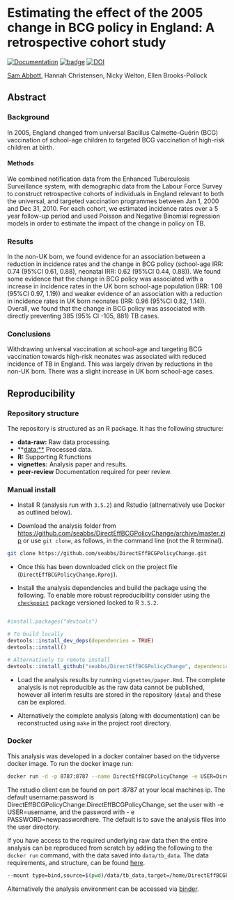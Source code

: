 
Estimating the effect of the 2005 change in BCG policy in England: A retrospective cohort study
===============================================================================================

[![Documentation](https://img.shields.io/badge/Documentation-click%20here!-lightgrey.svg?style=flat)](https://www.samabbott.co.uk/DirectEffBCGPolicyChange) [![badge](https://img.shields.io/badge/Launch-Analysis-lightblue.svg)](https://mybinder.org/v2/gh/seabbs/DirectEffBCGPolicyChange/master?urlpath=rstudio) [![DOI](https://zenodo.org/badge/173767331.svg)](https://zenodo.org/badge/latestdoi/173767331)

[Sam Abbott](https://www.samabbott.co.uk), Hannah Christensen, Nicky Welton, Ellen Brooks-Pollock

Abstract
--------

### Background

In 2005, England changed from universal Bacillus Calmette–Guérin (BCG) vaccination of school-age children to targeted BCG vaccination of high-risk children at birth.

#### Methods

We combined notification data from the Enhanced Tuberculosis Surveillance system, with demographic data from the Labour Force Survey to construct retrospective cohorts of individuals in England relevant to both the universal, and targeted vaccination programmes between Jan 1, 2000 and Dec 31, 2010. For each cohort, we estimated incidence rates over a 5 year follow-up period and used Poisson and Negative Binomial regression models in order to estimate the impact of the change in policy on TB.

### Results

In the non-UK born, we found evidence for an association between a reduction in incidence rates and the change in BCG policy (school-age IRR: 0.74 (95%CI 0.61, 0.88), neonatal IRR: 0.62 (95%CI 0.44, 0.88)). We found some evidence that the change in BCG policy was associated with a increase in incidence rates in the UK born school-age population (IRR: 1.08 (95%CI 0.97, 1.19)) and weaker evidence of an association with a reduction in incidence rates in UK born neonates (IRR: 0.96 (95%CI 0.82, 1.14)). Overall, we found that the change in BCG policy was associated with directly preventing 385 (95% CI -105, 881) TB cases.

### Conclusions

Withdrawing universal vaccination at school-age and targeting BCG vaccination towards high-risk neonates was associated with reduced incidence of TB in England. This was largely driven by reductions in the non-UK born. There was a slight increase in UK born school-age cases.

Reproducibility
---------------

### Repository structure

The repository is structured as an R package. It has the following structure:

-   **data-raw:** Raw data processing.
-   \*\*<data:**> Processed data.
-   **R:** Supporting R functions
-   **vignettes:** Analysis paper and results.
-   **peer-review** Documentation required for peer review.

### Manual install

-   Install R (analysis run with `3.5.2`) and Rstudio (altnernatively use Docker as outlined below).

-   Download the analysis folder from <https://github.com/seabbs/DirectEffBCGPolicyChange/archive/master.zip> or use `git clone`, as follows, in the command line (not the R terminal).

``` bash
git clone https://github.com/seabbs/DirectEffBCGPolicyChange.git
```

-   Once this has been downloaded click on the project file (`DirectEffBCGPolicyChange.Rproj`).

-   Install the analysis dependencies and build the package using the following. To enable more robust reproducibility consider using the [`checkpoint`](https://cran.r-project.org/web/packages/checkpoint/index.html) package versioned locked to R `3.5.2`.

``` r

#install.packages("devtools")

# To build locally
devtools::install_dev_deps(dependencies = TRUE)
devtools::install()

# Alternatively to remote install
devtools::install_github("seabbs/DirectEffBCGPolicyChange", dependencies = TRUE)
```

-   Load the analysis results by running `vignettes/paper.Rmd`. The complete analysis is not reproducible as the raw data cannot be published, however all interim results are stored in the repository (`data`) and these can be explored.

-   Alternatively the complete analysis (along with documentation) can be reconstructed using `make` in the project root directory.

### Docker

This analysis was developed in a docker container based on the tidyverse docker image. To run the docker image run:

``` bash
docker run -d -p 8787:8787 --name DirectEffBCGPolicyChange -e USER=DirectEffBCGPolicyChange -e PASSWORD=DirectEffBCGPolicyChange seabbs/directeffbcgpolicychange
```

The rstudio client can be found on port :8787 at your local machines ip. The default username:password is DirectEffBCGPolicyChange:DirectEffBCGPolicyChange, set the user with -e USER=username, and the password with - e PASSWORD=newpasswordhere. The default is to save the analysis files into the user directory.

If you have access to the required underlying raw data then the entire analysis can be reproduced from scratch by adding the following to the `docker run` command, with the data saved into `data/tb_data`. The data requirements, and structure, can be found [here](https://www.samabbott.co.uk/tbinenglanddataclean/).

``` bash
--mount type=bind,source=$(pwd)/data/tb_data,target=/home/DirectEffBCGPolicyChange/data/tb_data
```

Alternatively the analysis environment can be accessed via [binder](https://mybinder.org/v2/gh/seabbs/DirectEffBCGPolicyChange/master?urlpath=rstudio).
